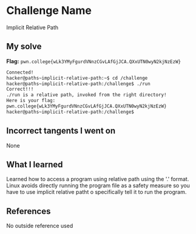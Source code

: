 # Challenge Name
Implicit Relative Path

## My solve
**Flag:** `pwn.college{wLk3YMyFgurdVNnzCGvLAfGjJCA.QXxUTN0wyN2kjNzEzW}`

```bash
Connected!
hacker@paths~implicit-relative-path:~$ cd /challenge
hacker@paths~implicit-relative-path:/challenge$ ./run
Correct!!!
./run is a relative path, invoked from the right directory!
Here is your flag:
pwn.college{wLk3YMyFgurdVNnzCGvLAfGjJCA.QXxUTN0wyN2kjNzEzW}
hacker@paths~implicit-relative-path:/challenge$

```
## Incorrect tangents I went on
None

## What I learned
Learned how to access a program using relative path using the '.' format. Linux avoids directly running the program file as a safety measure so you have to use implicit relative patht o specifically tell it to run the program.

## References 
No outside reference used
